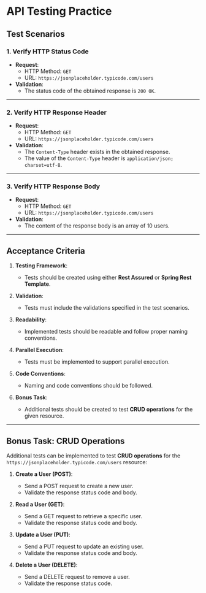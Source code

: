 # API Testing Practice

## Test Scenarios

### 1. Verify HTTP Status Code
- **Request**:
  - HTTP Method: `GET`
  - URL: `https://jsonplaceholder.typicode.com/users`
- **Validation**:
  - The status code of the obtained response is `200 OK`.

---

### 2. Verify HTTP Response Header
- **Request**:
  - HTTP Method: `GET`
  - URL: `https://jsonplaceholder.typicode.com/users`
- **Validation**:
  - The `Content-Type` header exists in the obtained response.
  - The value of the `Content-Type` header is `application/json; charset=utf-8`.

---

### 3. Verify HTTP Response Body
- **Request**:
  - HTTP Method: `GET`
  - URL: `https://jsonplaceholder.typicode.com/users`
- **Validation**:
  - The content of the response body is an array of 10 users.

---

## Acceptance Criteria

1. **Testing Framework**:
   - Tests should be created using either **Rest Assured** or **Spring Rest Template**.

2. **Validation**:
   - Tests must include the validations specified in the test scenarios.

3. **Readability**:
   - Implemented tests should be readable and follow proper naming conventions.

4. **Parallel Execution**:
   - Tests must be implemented to support parallel execution.

5. **Code Conventions**:
   - Naming and code conventions should be followed.

6. **Bonus Task**:
   - Additional tests should be created to test **CRUD operations** for the given resource.

---

## Bonus Task: CRUD Operations

Additional tests can be implemented to test **CRUD operations** for the `https://jsonplaceholder.typicode.com/users` resource:

1. **Create a User (POST)**:
   - Send a POST request to create a new user.
   - Validate the response status code and body.

2. **Read a User (GET)**:
   - Send a GET request to retrieve a specific user.
   - Validate the response status code and body.

3. **Update a User (PUT)**:
   - Send a PUT request to update an existing user.
   - Validate the response status code and body.

4. **Delete a User (DELETE)**:
   - Send a DELETE request to remove a user.
   - Validate the response status code.
